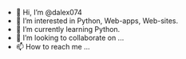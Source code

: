 - 👋 Hi, I’m @dalex074
- 👀 I’m interested in Python, Web-apps, Web-sites.
- 🌱 I’m currently learning Python.
- 💞️ I’m looking to collaborate on ...
- 📫 How to reach me ...

<!---
dalex074/dalex074 is a ✨ special ✨ repository because its `README.md` (this file) appears on your GitHub profile.
You can click the Preview link to take a look at your changes.
--->
